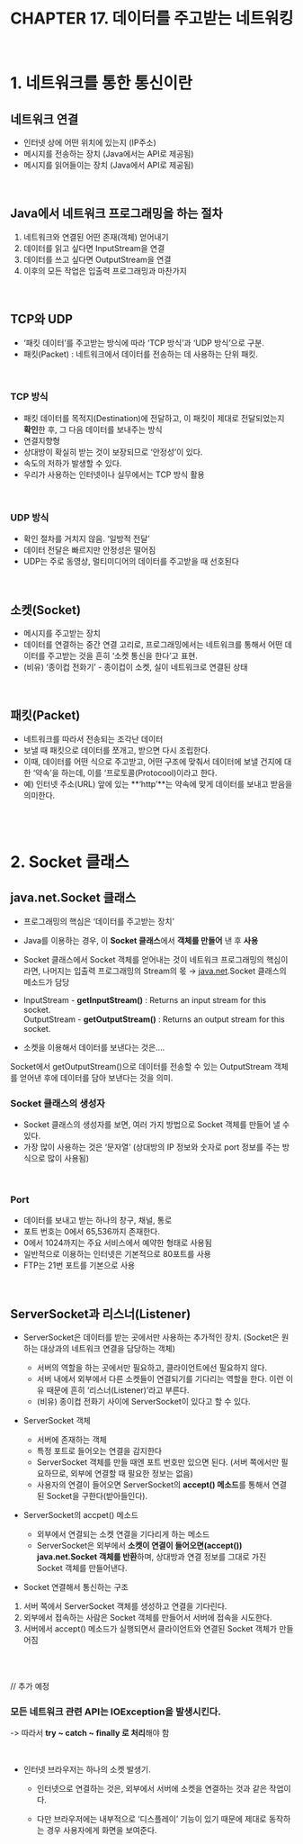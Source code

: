 # CHAPTER 17. 데이터를 주고받는 네트워킹
<br>

# 1. 네트워크를 통한 통신이란

## 네트워크 연결
- 인터넷 상에 어떤 위치에 있는지 (IP주소)
- 메시지를 전송하는 장치 (Java에서는 API로 제공됨)
- 메시지를 읽어들이는 장치 (Java에서 API로 제공됨)
<br>

## Java에서 네트워크 프로그래밍을 하는 절차

1. 네트워크와 연결된 어떤 존재(객체) 얻어내기
2. 데이터를 읽고 싶다면 InputStream을 연결
3. 데이터를 쓰고 싶다면 OutputStream을 연결
4. 이후의 모든 작업은 입출력 프로그래밍과 마찬가지
<br>

## TCP와 UDP

- ‘패킷 데이터’를 주고받는 방식에 따라 ‘TCP 방식’과 ‘UDP 방식’으로 구분.
- 패킷(Packet) : 네트워크에서 데이터를 전송하는 데 사용하는 단위 패킷.
<br>

### TCP 방식

- 패킷 데이터를 목적지(Destination)에 전달하고, 이 패킷이 제대로 전달되었는지 **확인**한 후, 그 다음 데이터를 보내주는 방식
- 연결지향형
- 상대방이 확실히 받는 것이 보장되므로 ‘안정성’이 있다.
- 속도의 저하가 발생할 수 있다.
- 우리가 사용하는 인터넷이나 실무에서는 TCP 방식 활용
<br>

### UDP 방식

- 확인 절차를 거치지 않음. ‘일방적 전달’
- 데이터 전달은 빠르지만 안정성은 떨어짐
- UDP는 주로 동영상, 멀티미디어의 데이터를 주고받을 때 선호된다
<br>

## 소켓(Socket)

- 메시지를 주고받는 장치
- 데이터를 연결하는 중간 연결 고리로, 프로그래밍에서는 네트워크를 통해서 어떤 데이터를 주고받는 것을 흔히 ‘소켓 통신을 한다’고 표현.
- (비유) ‘종이컵 전화기’ - 종이컵이 소켓, 실이 네트워크로 연결된 상태
<br>

## 패킷(Packet)

- 네트워크를 따라서 전송되는 조각난 데이터
- 보낼 때 패킷으로 데이터를 쪼개고, 받으면 다시 조립한다.
- 이때, 데이터를 어떤 식으로 주고받고, 어떤 구조에 맞춰서 데이터에 보낼 건지에 대한 ‘약속’을 하는데, 이를 ‘프로토콜(Protocool)이라고 한다.
- 예) 인터넷 주소(URL) 앞에 있는 **‘http’**는 약속에 맞게 데이터를 보내고 받음을 의미한다.
<br>
<br>

# 2. Socket 클래스

## java.net.Socket 클래스

- 프로그래밍의 핵심은 ‘데이터를 주고받는 장치’
- Java를 이용하는 경우, 이 **Socket 클래스**에서 **객체를 만들어** 낸 후 **사용**

- Socket 클래스에서 Socket 객체를 얻어내는 것이 네트워크 프로그래밍의 핵심이라면, 나머지는 입출력 프로그래밍의 Stream의 몫
→ [java.net](http://java.net).Socket 클래스의 메소드가 담당

- InputStream - **getInputStream()** : Returns an input stream for this socket.  
OutputStream - **getOutputStream()** : Returns an output stream for this socket.
- 소켓을 이용해서 데이터를 보낸다는 것은….

Socket에서 getOutputStream()으로 데이터를 전송할 수 있는 OutputStream 객체를 얻어낸 후에 데이터를 담아 보낸다는 것을 의미.
<br>

### Socket 클래스의 생성자

- Socket 클래스의 생성자를 보면, 여러 가지 방법으로 Socket 객체를 만들어 낼 수 있다.
- 가장 많이 사용하는 것은 ‘문자열’ (상대방의 IP 정보와 숫자로 port 정보를 주는 방식으로 많이 사용됨)
<br>

### Port

- 데이터를 보내고 받는 하나의 창구, 채널, 통로
- 포트 번호는 0에서 65,536까지 존재한다.
- 0에서 1024까지는 주요 서비스에서 예약한 형태로 사용됨
- 일반적으로 이용하는 인터넷은 기본적으로 80포트를 사용
- FTP는 21번 포트를 기본으로 사용
<br>

## ServerSocket과 리스너(Listener)

- ServerSocket은 데이터를 받는 곳에서만 사용하는 추가적인 장치. (Socket은 원하는 대상과의 네트워크 연결을 담당하는 객체)
    - 서버의 역할을 하는 곳에서만 필요하고, 클라이언트에선 필요하지 않다.
    - 서버 내에서 외부에서 다른 소켓들이 연결되기를 기다리는 역할을 한다. 이런 이유 때문에 흔히 ‘리스너(Listener)’라고 부른다.
    - (비유) 종이컵 전화기 사이에 ServerSocket이 있다고 할 수 있다.

- ServerSocket 객체
    - 서버에 존재하는 객체
    - 특정 포트로 들어오는 연결을 감지한다
    - ServerSocket 객체를 만들 때엔 포트 번호만 있으면 된다.
    (서버 쪽에서만 필요하므로, 외부에 연결할 때 필요한 정보는 없음)
    - 사용자의 연결이 들어오면 ServerSocket의 **accept() 메소드**를 통해서 연결된 Socket을 구한다(받아들인다).
    
- ServerSocket의 accpet() 메소드
    - 외부에서 연결되는 소켓 연결을 기다리게 하는 메소드
    - ServerSocket은 외부에서 **소켓이 연결이 들어오면(accept()) java.net.Socket 객체를 반환**하며, 상대방과 연결 정보를 그대로 가진 Socket 객체를 만들어낸다.
    
- Socket 연결해서 통신하는 구조
1. 서버 쪽에서 ServerSocket 객체를 생성하고 연결을 기다린다.
2. 외부에서 접속하는 사람은 Socket 객체를 만들어서 서버에 접속을 시도한다.
3. 서버에서 accept() 메소드가 실행되면서 클라이언트와 연결된 Socket 객체가 만들어짐 
<br>
<br>
  

// 추가 예정

### **모든 네트워크 관련 API는 IOException을 발생시킨다.**

-> 따라서 **try ~ catch ~ finally 로 처리**해야 함

<br>

* 인터넷 브라우저는 하나의 소켓 발생기.

    - 인터넷으로 연결하는 것은, 외부에서 서버에 소켓을 연결하는 것과 같은 작업이다.

    - 다만 브라우저에는 내부적으로 ‘디스플레이’ 기능이 있기 때문에 제대로 동작하는 경우 사용자에게 화면을 보여준다.

